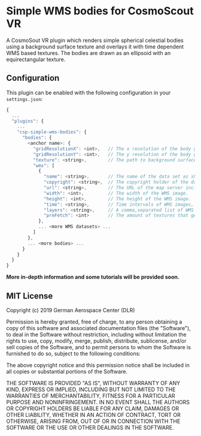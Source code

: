 # Simple WMS bodies for CosmoScout VR

A CosmoSout VR plugin which renders simple spherical celestial bodies using a background surface texture and overlays it with time dependent WMS based textures. The bodies are drawn as an ellipsoid with an equirectangular texture.

## Configuration

This plugin can be enabled with the following configuration in your `settings.json`:

```javascript
{
  ...
  "plugins": {
    ...
    "csp-simple-wms-bodies": {
      "bodies": {
        <anchor name>: {
          "gridResolutionX": <int>,   // The x resolution of the body grid.
          "gridResolutionY": <int>,   // The y resolution of the body grid.
          "texture": <string>,        // The path to background surface texture. The texture from the WMS image will be overlaid.
          "wms": [
            {
              "name": <string>,       // The name of the data set as shown in the UI.
              "copyright": <string>,  // The copyright holder of the data set (also shown in the UI).
              "url": <string>,        // The URL of the map server including the "SERVICE=wms" parameter.
              "width": <int>,         // The width of the WMS image.
              "height": <int>,        // The height of the WMS image.
              "time": <string>,       // Time intervals of WMS images, optional.
              "layers": <string>,     // A comma,separated list of WMS layers.
              "preFetch": <int>       // The amount of textures that gets pre-fetched in every time direction, optional.
            },
            ... <more WMS datasets> ...
          ]
        },
        ... <more bodies> ...
      }
    }
  }
}
```

**More in-depth information and some tutorials will be provided soon.**

## MIT License

Copyright (c) 2019 German Aerospace Center (DLR)

Permission is hereby granted, free of charge, to any person obtaining a copy
of this software and associated documentation files (the "Software"), to deal
in the Software without restriction, including without limitation the rights
to use, copy, modify, merge, publish, distribute, sublicense, and/or sell
copies of the Software, and to permit persons to whom the Software is
furnished to do so, subject to the following conditions:

The above copyright notice and this permission notice shall be included in all
copies or substantial portions of the Software.

THE SOFTWARE IS PROVIDED "AS IS", WITHOUT WARRANTY OF ANY KIND, EXPRESS OR
IMPLIED, INCLUDING BUT NOT LIMITED TO THE WARRANTIES OF MERCHANTABILITY,
FITNESS FOR A PARTICULAR PURPOSE AND NONINFRINGEMENT. IN NO EVENT SHALL THE
AUTHORS OR COPYRIGHT HOLDERS BE LIABLE FOR ANY CLAIM, DAMAGES OR OTHER
LIABILITY, WHETHER IN AN ACTION OF CONTRACT, TORT OR OTHERWISE, ARISING FROM,
OUT OF OR IN CONNECTION WITH THE SOFTWARE OR THE USE OR OTHER DEALINGS IN THE
SOFTWARE.
